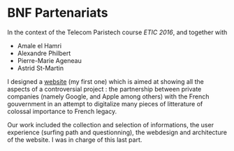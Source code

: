 # BNF Partenariats
In the context of the Telecom Paristech course *ETIC 2016*, and together with 
- Amale el Hamri
- Alexandre Philbert
- Pierre-Marie Ageneau
- Astrid St-Martin

I designed a [website](http://ethique-tic.fr/2016/projets/projets-bnfpartenariats/index.html) (my first one) which is aimed at showing all the aspects of a controversial project : the partnership between private companies (namely Google, and Apple among others) with the French gouvernment in an attempt to digitalize many pieces of litterature of colossal importance to French legacy.

Our work included the collection and selection of informations, the user experience (surfing path and questionning), the webdesign and architecture of the website. I was in charge of this last part.
